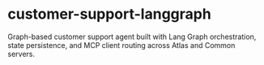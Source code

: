 # customer-support-langgraph
Graph-based customer support agent built with Lang Graph orchestration, state persistence, and MCP client routing across Atlas and Common servers.

